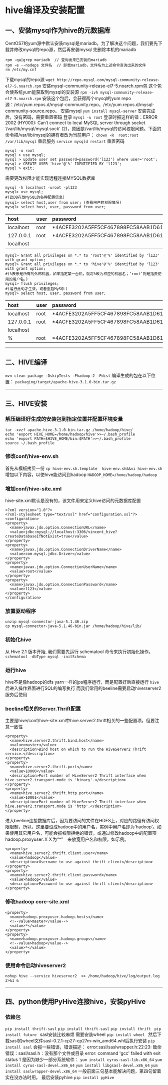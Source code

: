 # hive编译及安装配置
## 一、安装mysql作为hive的元数据库
CentOS7的yum源中默认安装mysql是mariadb。为了解决这个问题，我们要先下载并修改mysql的repo源，然后再安装mysql
先删除本机的mariadb
```
rpm -qa|grep mariadb  // 查询出来已安装的mariadb
rpm -e --nodeps 文件名  // 卸载mariadb，文件名为上述命令查询出来的文件
rm /etc/my.cnf
```
下载mysql的repo源
`wget http://repo.mysql.com/mysql-community-release-el7-5.noarch.rpm`
安装mysql-community-release-el7-5.noarch.rpm包  这个包会使系统yum能获取到mysql的安装源
`rpm -ivh mysql-community-release-el7-5.noarch.rpm`
安装这个包后，会获得两个mysql的yum repo源：/etc/yum.repos.d/mysql-community.repo，/etc/yum.repos.d/mysql-community-source.repo。
安装mysql
`yum install mysql-server`
安装完成后，没有密码，需要重置密码
登录
 `mysql -u root`
 登录时报这样的错：ERROR 2002 (HY000): Can‘t connect to local MySQL server through socket ‘/var/lib/mysql/mysql.sock‘ (2)，原因是/var/lib/mysql的访问权限问题。下面的命令把/var/lib/mysql的拥有者改为当前用户：
 `chown -R  root:root /var/lib/mysql`
 重启服务
 `service mysqld restart`
 重置密码
```
mysql -u root
mysql > use mysql;
mysql > update user set password=password('l123') where user='root';
mysql > CREATE USER 'hive'@'%' IDENTIFIED BY 'l123';
mysql > exit;
```
需要更改权限才能实现远程连接MYSQL数据库
```
mysql -h localhost -uroot -pl123 
mysql> use mysql; 
#(此DB存放MySQL的各种配置信息) 
mysql> select host,user from user; (查看用户的权限情况)
mysql> select host, user, password from user;
```
| host       | user | password                                 |
|:----------|:-----|:-----------------------------------------|
| localhost | root | *4ACFE3202A5FF5CF467898FC58AAB1D615029441 |
| 127.0.0.1 | root | *4ACFE3202A5FF5CF467898FC58AAB1D615029441 |
| localhost |      |                                           | 
```
mysql> Grant all privileges on *.* to 'root'@'%' identified by 'l123' with grant option;
mysql> Grant all privileges on *.* to 'hive'@'%' identified by 'l123' with grant option;
#(%表示是所有的外部机器，如果指定某一台机，就将%改为相应的机器名；‘root’则是指要使用的用户名，)
mysql> flush privileges;
#(运行此句才生效，或者重启MySQL)
mysql> select host, user, password from user;
```
| host      | user | password                                  |
|:---------|:-----|:------------------------------------------|
| localhost | root | *4ACFE3202A5FF5CF467898FC58AAB1D615029441 |
| 127.0.0.1 | root | *4ACFE3202A5FF5CF467898FC58AAB1D615029441 |
| localhost |      |                                           |
| %         | root | *4ACFE3202A5FF5CF467898FC58AAB1D615029441 |
**********
## 二、HIVE编译
`mvn clean package -DskipTests -Phadoop-2 -Pdist`
编译生成的包在以下位置：
`packaging/target/apache-hive-3.1.0-bin.tar.gz`
**********
## 三、HIVE安装
### 解压编译好生成的安装包到指定位置并配置环境变量
```
tar -xvzf apache-hive-3.1.0-bin.tar.gz /home/hadoop/hive/
echo 'export HIVE_HOME=/home/hadoop/hive'>>~/.bash_profile
echo 'export PATH=$HIVE_HOME/bin:$PATH'>>~/.bash_profile
source ~/.bash_profile
```
### 修改conf/hive-env.sh 
首先从模板拷贝一份
 `cp hive-env.sh.template  hive-env.sh&&vi hive-env.sh`
增加以下内容，以使hive能访问到hadoop
`HADOOP_HOME=/home/hadoop/hadoop`
### 增加conf/hive-site.xml
hive-site.xml默认是没有的，该文件用来定义hive访问的元数据库配置
```
<?xml version="1.0"?>
<?xml-stylesheet type="text/xsl" href="configuration.xsl"?>
<configuration> 
<property>
  <name>javax.jdo.option.ConnectionURL</name>
  <value>jdbc:mysql://localhost:3306/vincent_hive?createDatabaseIfNotExist=true</value>
</property>
<property>
  <name>javax.jdo.option.ConnectionDriverName</name>
  <value>com.mysql.jdbc.Driver</value>
</property>
<property>
  <name>javax.jdo.option.ConnectionUserName</name>
  <value>root</value>
</property>
<property>
  <name>javax.jdo.option.ConnectionPassword</name>
  <value>l123</value>
</property>
</configuration>
```
### 放置驱动程序
```
unzip mysql-connector-java-5.1.46.zip 
cp mysql-connector-java-5.1.46-bin.jar /home/hadoop/hive/lib/
```
### 初始化hive 
从 Hive 2.1 版本开始, 我们需要先运行 schematool 命令来执行初始化操作。
`schematool -dbType mysql -initSchema`
### 运行hive
 hive不是像hadoop的dfs yarn一样的jps程序运行，而是配置好后直接运行
 `hive`
后进入操作界面进行SQL的编写执行
而我们常用的beeline需要启动hiverserver2服务后使用
### beeline相关的Server.Thrift配置 
 主要是hive/conf/hive-site.xml中hive.server2.thrift相关的一些配置项，但要注意一致性
```
<property>
  <name>hive.server2.thrift.bind.host</name>
  <value>master</value>
  <description>Bind host on which to run the HiveServer2 Thrift service.</description>
</property>
<property>
  <name>hive.server2.thrift.port</name>
  <value>10000</value>
  <description>Port number of HiveServer2 Thrift interface when hive.server2.transport.mode is 'binary'.</description>
</property>
<property>
  <name>hive.server2.thrift.http.port</name>
  <value>10001</value>
  <description>Port number of HiveServer2 Thrift interface when hive.server2.transport.mode is 'http'.</description>
</property>
```
进入beeline连接数据库后，因为要访问的文件在HDFS上，对应的路径有访问权限限制，所以，这里要设成hadoop中的用户名，实例中用户名即为'hadoop’。如果使用其它用户名，可能会报权限拒绝的错误。或通过修改hadoop中的配置项hadoop.proxyuser.ＸＸ为“*”　来放宽用户名和权限，如示例。
```
<property>
  <name>hive.server2.thrift.client.user</name>
  <value>hadoop</value>
  <description>Username to use against thrift client</description>
</property>
<property>
  <name>hive.server2.thrift.client.password</name>
  <value>hadoop</value>
  <description>Password to use against thrift client</description>
</property>
```
### 修改hadoop core-site.xml 
```
<property>
  <name>hadoop.proxyuser.hadoop.hosts</name>
  <!--value>master</value-->
  <value>*</value>
</property>
<property>
  <name>hadoop.proxyuser.hadoop.groups</name>
  <!--value>hadoop</value-->
  <value>*</value>
</property>
```
### 使用命令启动hiveserver2 
`nohup hive --service hiveserver2  >> /home/hadoop/hive/log/output.log 2>&1 &`
**********
## 四、python使用PyHive连接hive，安装pyHive
### 依赖包
`pip install thrift-sasl`
`pip install thrift-sasl`
`pip install thrift `
`pip install future ` 
sasl安装比较麻烦 需要安装wheel
`pip install wheel `
然后下载sasl的wheel文件sasl-0.2.1-cp27-cp27m-win_amd64.whl后执行安装
`pip install sasl`
会报一些错误，错误描述：
error:sasl/saslwrapper.h:22:23: 致命错误：sasl/sasl.h：没有那个文件或目录
error: command 'gcc' failed with exit status 1
是因为缺少一部分系统软件：
`yum install cyrus-sasl-lib.x86_64`
`yum install cyrus-sasl-devel.x86_64`
`yum install libgsasl-devel.x86_64`
`yum install saslwrapper-devel.x86_64`
 一般前面三句基本能解决问题，第四句留着实在没办法时用。
最后安装pyhive
`pip install pyHive`
